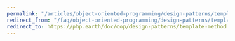 ```yaml
---
permalink: "/articles/object-oriented-programming/design-patterns/template-method/"
redirect_from: "/faq/object-oriented-programming/design-patterns/template-method/"
redirect_to: https://php.earth/doc/oop/design-patterns/template-method
---
```

